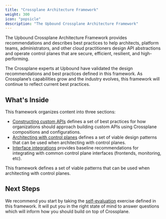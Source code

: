 ```yaml
---
title: "Crossplane Architecture Framework"
weight: 300
icon: "popsicle"
description: "The Upbound Crossplane Architecture Framework"
---
```


The Upbound Crossplane Architecture Framework provides recommendations and describes best practices to help architects, platform teams, administrators, and other cloud practitioners design API abstractions and operate control planes that are secure, efficient, resilient, and high-performing.

The Crossplane experts at Upbound have validated the design recommendations and best practices defined in this framework. As Crossplane’s capabilities grow and the industry evolves, this framework will continue to reflect current best practices. 

## What's Inside

This framework organizes content into three sections:

- [Constructing custom APIs](building-apis) defines a set of best practices for how organizations should approach building custom APIs using Crossplane compositions and configurations.
- [Architecting with control planes](architecture) defines a set of viable design patterns that can be used when architecting with control planes.
- [Interface integrations](interface-integrations) provides baseline recommendations for integrating with common control plane interfaces (frontends, monitoring, etc).  

This framework defines a set of viable patterns that can be used when architecting with control planes. 

## Next Steps

We recommend you start by taking the [self-evaluation](self-eval) exercise defined in this framework. It will put you in the right state of mind to answer questions which will inform how you should build on top of Crossplane.
